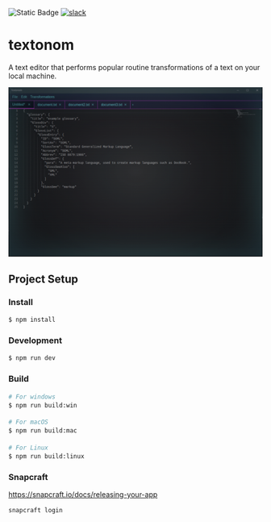 ![Static Badge](https://img.shields.io/badge/vibe_coded-8A2BE2?style=for-the-badge&logo=musicbrainz&logoColor=white)
[![slack](https://img.shields.io/badge/slack-join-brightgreen.svg?style=for-the-badge&logo=slack)](https://join.slack.com/t/netroforge/shared_invite/zt-335byot5g-Z6PVCx45OgKKiTjJxz7odw)

# textonom

A text editor that performs popular routine transformations of a text on your local machine.

![Screenshot.png](Screenshot.png)

## Project Setup

### Install

```bash
$ npm install
```

### Development

```bash
$ npm run dev
```

### Build

```bash
# For windows
$ npm run build:win

# For macOS
$ npm run build:mac

# For Linux
$ npm run build:linux
```

### Snapcraft

https://snapcraft.io/docs/releasing-your-app

```shell
snapcraft login
```
